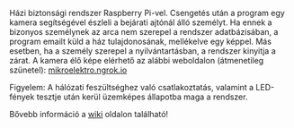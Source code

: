 Házi biztonsági rendszer Raspberry Pi-vel. Csengetés után a program egy kamera segítségével észleli a bejárati ajtónál álló személyt. Ha ennek a bizonyos személynek az arca nem szerepel a rendszer adatbázisában, a program emailt küld a ház tulajdonosának, mellékelve egy képpel. Más esetben, ha a személy szerepel a nyilvántartásban, a rendszer kinyitja a zárat.
A kamera élő képe elérhető az alábbi weboldalon (átmenetileg szünetel): [mikroelektro.ngrok.io](http://mikroelektro.ngrok.io/)

Figyelem: A hálózati feszültséghez való csatlakoztatás, valamint a LED-fények tesztje után kerül üzemképes állapotba maga a rendszer.

Bővebb információ a [wiki](https://github.com/gyorvaripeter/home_secure_system/wiki) oldalon található!


